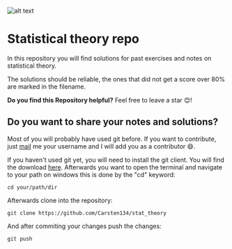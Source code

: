 ![alt text](https://th.bing.com/th/id/OIP.PpUgUCH7FIvGqeOIkRl-UwHaEK?w=311&h=180&c=7&r=0&o=5&dpr=1.3&pid=1.7)
# Statistical theory repo
In this repository you will find solutions for past exercises and notes on statistical theory.

The solutions should be reliable, the ones that did not get a score over 80% are marked in the filename.

**Do you find this Repository helpful?** Feel free to leave a star :blush:!

## Do you want to share your notes and solutions?
Most of you will probably have used git before. If you want to contribute, just [mail](mailto:carstenstahl122@gmail.com) me your username and I will add you as a contributor :smile:.

If you haven't used git yet, you will need to install the git client. You will find the download [here](https://git-scm.com/downloads). Afterwards you want to open the terminal and navigate to your path on windows this is done by the "cd" keyword:
````
cd your/path/dir
```` 

Afterwards clone into the repository:
````
git clone https://github.com/Carsten134/stat_theory
````

And after commiting your changes push the changes:
````
git push
````
